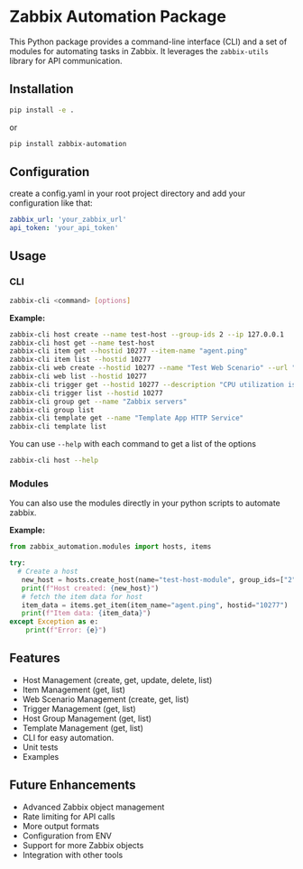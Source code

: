 # Zabbix Automation Package

This Python package provides a command-line interface (CLI) and a set of modules for automating tasks in Zabbix. It leverages the `zabbix-utils` library for API communication.

## Installation

```bash
pip install -e .
```

or

```bash
pip install zabbix-automation
```
## Configuration
create a config.yaml in your root project directory and add your configuration like that:
```yaml
zabbix_url: 'your_zabbix_url'
api_token: 'your_api_token'
```

## Usage

### CLI

```bash
zabbix-cli <command> [options]
```

**Example:**

```bash
zabbix-cli host create --name test-host --group-ids 2 --ip 127.0.0.1
zabbix-cli host get --name test-host
zabbix-cli item get --hostid 10277 --item-name "agent.ping"
zabbix-cli item list --hostid 10277
zabbix-cli web create --hostid 10277 --name "Test Web Scenario" --url "http://example.com" --status-codes "200" --required "Welcome"
zabbix-cli web list --hostid 10277
zabbix-cli trigger get --hostid 10277 --description "CPU utilization is too high"
zabbix-cli trigger list --hostid 10277
zabbix-cli group get --name "Zabbix servers"
zabbix-cli group list
zabbix-cli template get --name "Template App HTTP Service"
zabbix-cli template list
```
You can use `--help` with each command to get a list of the options
 ```bash
 zabbix-cli host --help
 ```
### Modules

You can also use the modules directly in your python scripts to automate zabbix.

**Example:**

```python
from zabbix_automation.modules import hosts, items

try:
  # Create a host
   new_host = hosts.create_host(name="test-host-module", group_ids=["2"], ip="127.0.0.1")
   print(f"Host created: {new_host}")
   # fetch the item data for host
   item_data = items.get_item(item_name="agent.ping", hostid="10277")
   print(f"Item data: {item_data}")
except Exception as e:
    print(f"Error: {e}")


```

## Features

*   Host Management (create, get, update, delete, list)
*   Item Management (get, list)
*   Web Scenario Management (create, get, list)
*   Trigger Management (get, list)
*    Host Group Management (get, list)
*    Template Management (get, list)
*   CLI for easy automation.
*   Unit tests
*   Examples

## Future Enhancements

*   Advanced Zabbix object management
*   Rate limiting for API calls
*   More output formats
*   Configuration from ENV
*   Support for more Zabbix objects
*   Integration with other tools

